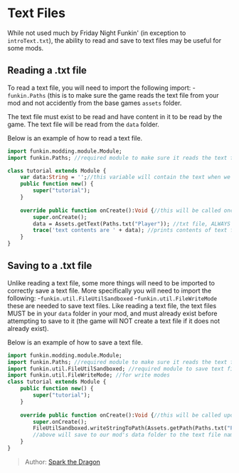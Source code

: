 [tags]: / "advanced,textfiles,text,txt,file,files"

# Text Files

While not used much by Friday Night Funkin' (in exception to `introText.txt`), the ability to read and save to text files may be useful for some mods. 

## Reading a .txt file

To read a text file, you will need to import the following import:
-`funkin.Paths` 
(this is to make sure the game reads the text file from your mod and not accidently from the base games `assets` folder.

The text file must exist to be read and have content in it to be read by the game. The text file will be read from the `data` folder.

Below is an example of how to read a text file.

```haxe
import funkin.modding.module.Module;
import funkin.Paths; //required module to make sure it reads the text file from the mods folder and not the assets folder

class tutorial extends Module {
    var data:String = '';//this variable will contain the text when we read the text file
    public function new() {
        super("tutorial");
    }
    
    override public function onCreate():Void {//this will be called once upon the game starting
        super.onCreate();
        data = Assets.getText(Paths.txt("Player")); //txt file, ALWAYS in "data" folder 
        trace('text contents are ' + data); //prints contents of text file in the console
    }
}
```

## Saving to a .txt file

Unlike reading a text file, some more things will need to be imported to correctly save a text file. More specifically you will need to import the following:
-`funkin.util.FileUtilSandboxed`
-`funkin.util.FileWriteMode` 
these are needed to save text files. Like reading a text file, the text files MUST be in your `data` folder in your mod, and must already exist before 
attempting to save to it (the game will NOT create a text file if it does not already exist).

Below is an example of how to save a text file.

```haxe
import funkin.modding.module.Module;
import funkin.Paths; //required module to make sure it reads the text file from the mods folder and not the assets folder
import funkin.util.FileUtilSandboxed; //required module to save text files
import funkin.util.FileWriteMode; //for write modes
class tutorial extends Module {
    public function new() {
        super("tutorial");
    }
    
    override public function onCreate():Void {//this will be called upon the game starting
        super.onCreate();
        FileUtilSandboxed.writeStringToPath(Assets.getPath(Paths.txt("Player")), 'extra large potato', FileWriteMode.Force); 
        //above will save to our mod's data folder to the text file named "Player.txt" and will write "extra large potato" in said text file and forces it to be saved
    }
}
```

> Author: [Spark the Dragon](https://x.com/SparkTheDragon_)
